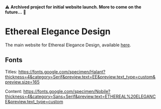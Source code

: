 :warning: **Archived project for initial website launch. More to come on the future...** :rocket:

# Ethereal Elegance Design

The main website for Ethereal Elegance Design, available [here](https://etherealelegance.design).

## Fonts

Titles: https://fonts.google.com/specimen/Halant?thickness=4&category=Serif&preview.text=EE&preview.text_type=custom&preview.size=165

Content: https://fonts.google.com/specimen/Nobile?thickness=4&category=Sans+Serif&preview.text=ETHEREAL%20ELEGANCE&preview.text_type=custom
